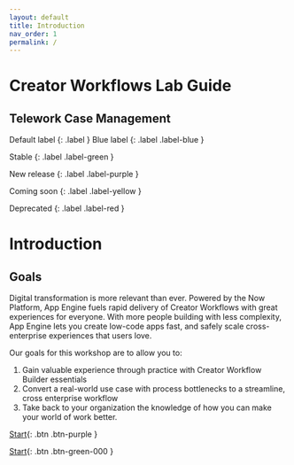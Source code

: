 ```yaml
---
layout: default
title: Introduction
nav_order: 1
permalink: /
---
```

# Creator Workflows Lab Guide

## Telework Case Management

Default label {: .label }
Blue label {: .label .label-blue }

Stable {: .label .label-green }

New release {: .label .label-purple }

Coming soon {: .label .label-yellow }

Deprecated {: .label .label-red }

# Introduction

## Goals

Digital transformation is more relevant than ever. Powered by the Now Platform, App Engine fuels rapid delivery of Creator Workflows with great experiences for everyone. With more people building with less complexity, App Engine lets you create low-code apps fast, and safely scale cross-enterprise experiences that users love.

Our goals for this workshop are to allow you to:

1. Gain valuable experience through practice with Creator Workflow Builder essentials
2. Convert a real-world use case with process bottlenecks to a streamline, cross enterprise workflow
3. Take back to your organization the knowledge of how you can make your world of work better.


[Start](/docs/Part_1_Build_the_Foundation/Part_1.0_Main.md){: .btn .btn-purple }


[Start](/docs/Part_1_Build_the_Foundation/Part_1.0_Main.md){: .btn .btn-green-000 }
